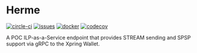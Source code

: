 # Herme
[![circle-ci][circle-image]][circle-url] 
[![issues][github-issues-image]][github-issues-url]
[![docker][docker-image]][docker-url]
[![codecov][codecov-image]][codecov-url] 

[circle-image]: https://circleci.com/gh/xpring-eng/hermes-ilp.svg?style=shield
[circle-url]: https://circleci.com/gh/xpring-eng/hermes-ilp
[github-issues-image]: https://img.shields.io/github/issues/xpring-eng/hermes-ilp.svg
[github-issues-url]: https://github.com/xpring-eng/hermes-ilp/issues
[docker-image]: https://img.shields.io/docker/pulls/xpring-eng/java-hermes-ilp.svg?maxAge=2592000
[docker-url]: https://hub.docker.com/r/xpring-eng/java-hermes-ilp/
[codecov-image]: https://codecov.io/gh/xpring-eng/hermes-ilp/branch/master/graph/badge.svg
[codecov-url]: https://codecov.io/gh/xpring-eng/hermes-ilp

A POC ILP-as-a-Service endpoint that provides STREAM sending and SPSP support via gRPC to the Xpring Wallet.
